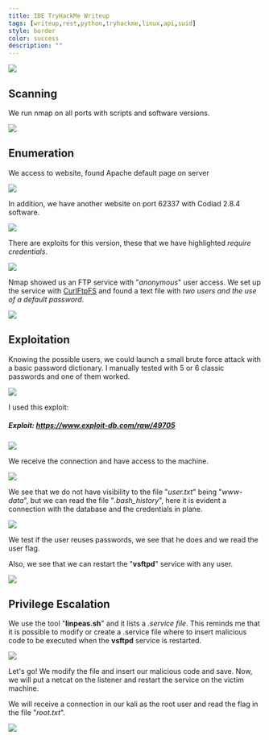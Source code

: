 ```yaml
---
title: IDE TryHackMe Writeup
tags: [writeup,rest,python,tryhackme,linux,api,suid]
style: border
color: success
description: ""
---
```



![](https://raw.githubusercontent.com/m3n0sd0n4ld/m3n0sd0n4ld.github.io/main/_posts/IDE/1.png)

## Scanning
We run nmap on all ports with scripts and software versions.

![](https://raw.githubusercontent.com/m3n0sd0n4ld/m3n0sd0n4ld.github.io/main/_posts/IDE/2.png)

## Enumeration
We access to website, found Apache default page on server

![](https://raw.githubusercontent.com/m3n0sd0n4ld/m3n0sd0n4ld.github.io/main/_posts/IDE/3.png)

In addition, we have another website on port 62337 with Codiad 2.8.4 software.

![](https://raw.githubusercontent.com/m3n0sd0n4ld/m3n0sd0n4ld.github.io/main/_posts/IDE/4.png)

There are exploits for this version, these that we have highlighted *require credentials*.

![](https://raw.githubusercontent.com/m3n0sd0n4ld/m3n0sd0n4ld.github.io/main/_posts/IDE/5.png)

Nmap showed us an FTP service with "*anonymous*" user access. We set up the service with [CurlFtpFS](https://linuxconfig.org/mount-remote-ftp-directory-host-locally-into-linux-filesystem) and found a text file with *two users and the use of a default password*.

![](https://raw.githubusercontent.com/m3n0sd0n4ld/m3n0sd0n4ld.github.io/main/_posts/IDE/9.png)

## Exploitation
Knowing the possible users, we could launch a small brute force attack with a basic password dictionary. I manually tested with 5 or 6 classic passwords and one of them worked.

![](https://raw.githubusercontent.com/m3n0sd0n4ld/m3n0sd0n4ld.github.io/main/_posts/IDE/10.png)

I used this exploit:
##### Exploit: https://www.exploit-db.com/raw/49705

![](https://raw.githubusercontent.com/m3n0sd0n4ld/m3n0sd0n4ld.github.io/main/_posts/IDE/11.png)

We receive the connection and have access to the machine.

![](https://raw.githubusercontent.com/m3n0sd0n4ld/m3n0sd0n4ld.github.io/main/_posts/IDE/12.png)

We see that we do not have visibility to the file "*user.txt*" being "*www-data*", but we can read the file "*.bash_history*", here it is evident a connection with the database and the credentials in plane.

![](https://raw.githubusercontent.com/m3n0sd0n4ld/m3n0sd0n4ld.github.io/main/_posts/IDE/13.png)

We test if the user reuses passwords, we see that he does and we read the user flag.

Also, we see that we can restart the "**vsftpd**" service with any user.

![](https://raw.githubusercontent.com/m3n0sd0n4ld/m3n0sd0n4ld.github.io/main/_posts/IDE/14.png)


## Privilege Escalation
We use the tool "**linpeas.sh**" and it lists a *.service file*. This reminds me that it is possible to modify or create a .service file where to insert malicious code to be executed when the **vsftpd** service is restarted.

![](https://raw.githubusercontent.com/m3n0sd0n4ld/m3n0sd0n4ld.github.io/main/_posts/IDE/17.png)

Let's go! We modify the file and insert our malicious code and save. Now, we will put a netcat on the listener and restart the service on the victim machine.

We will receive a connection in our kali as the root user and read the flag in the file "*root.txt*".

![](https://raw.githubusercontent.com/m3n0sd0n4ld/m3n0sd0n4ld.github.io/main/_posts/IDE/18.png)




